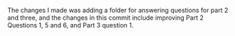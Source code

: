 The changes I made was adding a folder for answering questions for part 2 and three, and the changes in this commit include improving Part 2 Questions 1, 5 and 6, and Part 3 question 1.
